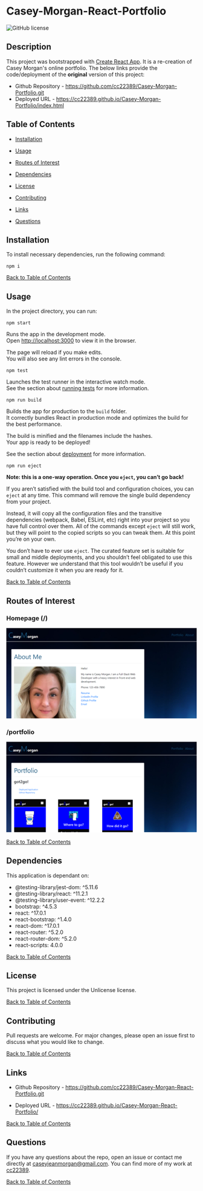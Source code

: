 # Casey-Morgan-React-Portfolio
![GitHub license](https://img.shields.io/badge/license-Unlicense-blue.svg)

## Description

This project was bootstrapped with [Create React App](https://github.com/facebook/create-react-app).
It is a re-creation of Casey Morgan's online portfolio. The below links provide the code/deployment of the **original** version of this project:

* Github Repository - https://github.com/cc22389/Casey-Morgan-Portfolio.git
* Deployed URL - https://cc22389.github.io/Casey-Morgan-Portfolio/index.html

## Table of Contents 

* [Installation](#installation)

* [Usage](#usage)

* [Routes of Interest](#routes&nbsp;of&nbsp;interest)

* [Dependencies](#dependencies)

* [License](#license)

* [Contributing](#contributing)

* [Links](#links)

* [Questions](#questions)

## Installation

To install necessary dependencies, run the following command:

```
npm i
```
[Back to Table of Contents](#table&nbsp;of&nbsp;contents)


## Usage

In the project directory, you can run:

```
npm start
```

Runs the app in the development mode.\
Open [http://localhost:3000](http://localhost:3000) to view it in the browser.

The page will reload if you make edits.\
You will also see any lint errors in the console.

```
npm test
```

Launches the test runner in the interactive watch mode.\
See the section about [running tests](https://facebook.github.io/create-react-app/docs/running-tests) for more information.

```
npm run build
```

Builds the app for production to the `build` folder.\
It correctly bundles React in production mode and optimizes the build for the best performance.

The build is minified and the filenames include the hashes.\
Your app is ready to be deployed!

See the section about [deployment](https://facebook.github.io/create-react-app/docs/deployment) for more information.

```
npm run eject
```

**Note: this is a one-way operation. Once you `eject`, you can’t go back!**

If you aren’t satisfied with the build tool and configuration choices, you can `eject` at any time. This command will remove the single build dependency from your project.

Instead, it will copy all the configuration files and the transitive dependencies (webpack, Babel, ESLint, etc) right into your project so you have full control over them. All of the commands except `eject` will still work, but they will point to the copied scripts so you can tweak them. At this point you’re on your own.

You don’t have to ever use `eject`. The curated feature set is suitable for small and middle deployments, and you shouldn’t feel obligated to use this feature. However we understand that this tool wouldn’t be useful if you couldn’t customize it when you are ready for it.

[Back to Table of Contents](#table&nbsp;of&nbsp;contents)


## Routes of Interest


### Homepage (/)
![Homepage](/Assets/Images/Homepage.PNG)


### /portfolio
![Portfolio](/Assets/Images/Portfolio.PNG)

[Back to Table of Contents](#table&nbsp;of&nbsp;contents)


## Dependencies

This application is dependant on:
* @testing-library/jest-dom: ^5.11.6
* @testing-library/react: ^11.2.1
* @testing-library/user-event: ^12.2.2
* bootstrap: ^4.5.3
* react: ^17.0.1
* react-bootstrap: ^1.4.0
* react-dom: ^17.0.1
* react-router: ^5.2.0
* react-router-dom: ^5.2.0
* react-scripts: 4.0.0

[Back to Table of Contents](#table&nbsp;of&nbsp;contents)


## License

This project is licensed under the Unlicense license.

[Back to Table of Contents](#table&nbsp;of&nbsp;contents)

  
## Contributing

Pull requests are welcome. For major changes, please open an issue first to discuss what you would like to change.

[Back to Table of Contents](#table&nbsp;of&nbsp;contents)


## Links

* Github Repository - https://github.com/cc22389/Casey-Morgan-React-Portfolio.git

* Deployed URL - https://cc22389.github.io/Casey-Morgan-React-Portfolio/

[Back to Table of Contents](#table&nbsp;of&nbsp;contents)


## Questions

If you have any questions about the repo, open an issue or contact me directly at caseyjeanmorgan@gmail.com. You can find more of my work at [cc22389](https://github.com/cc22389/).

[Back to Table of Contents](#table&nbsp;of&nbsp;contents)
